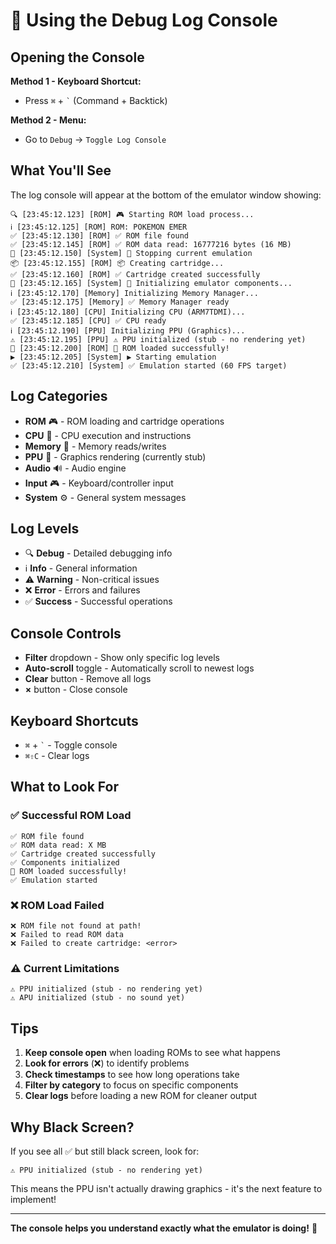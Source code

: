 # 🐛 Using the Debug Log Console

## Opening the Console

**Method 1 - Keyboard Shortcut:**
- Press `⌘` + `` ` `` (Command + Backtick)

**Method 2 - Menu:**
- Go to `Debug` → `Toggle Log Console`

## What You'll See

The log console will appear at the bottom of the emulator window showing:

```
🔍 [23:45:12.123] [ROM] 🎮 Starting ROM load process...
ℹ️ [23:45:12.125] [ROM] ROM: POKEMON EMER
✅ [23:45:12.130] [ROM] ✅ ROM file found
✅ [23:45:12.145] [ROM] ✅ ROM data read: 16777216 bytes (16 MB)
🛑 [23:45:12.150] [System] 🛑 Stopping current emulation
📦 [23:45:12.155] [ROM] 📦 Creating cartridge...
✅ [23:45:12.160] [ROM] ✅ Cartridge created successfully
🔧 [23:45:12.165] [System] 🔧 Initializing emulator components...
ℹ️ [23:45:12.170] [Memory] Initializing Memory Manager...
✅ [23:45:12.175] [Memory] ✅ Memory Manager ready
ℹ️ [23:45:12.180] [CPU] Initializing CPU (ARM7TDMI)...
✅ [23:45:12.185] [CPU] ✅ CPU ready
ℹ️ [23:45:12.190] [PPU] Initializing PPU (Graphics)...
⚠️ [23:45:12.195] [PPU] ⚠️ PPU initialized (stub - no rendering yet)
🎉 [23:45:12.200] [ROM] 🎉 ROM loaded successfully!
▶️ [23:45:12.205] [System] ▶️ Starting emulation
✅ [23:45:12.210] [System] ✅ Emulation started (60 FPS target)
```

## Log Categories

- **ROM** 🎮 - ROM loading and cartridge operations
- **CPU** 🧠 - CPU execution and instructions
- **Memory** 💾 - Memory reads/writes
- **PPU** 🎨 - Graphics rendering (currently stub)
- **Audio** 🔊 - Audio engine
- **Input** 🎮 - Keyboard/controller input
- **System** ⚙️ - General system messages

## Log Levels

- 🔍 **Debug** - Detailed debugging info
- ℹ️ **Info** - General information
- ⚠️ **Warning** - Non-critical issues
- ❌ **Error** - Errors and failures
- ✅ **Success** - Successful operations

## Console Controls

- **Filter** dropdown - Show only specific log levels
- **Auto-scroll** toggle - Automatically scroll to newest logs
- **Clear** button - Remove all logs
- **×** button - Close console

## Keyboard Shortcuts

- `⌘` + `` ` `` - Toggle console
- `⌘⇧C` - Clear logs

## What to Look For

### ✅ **Successful ROM Load**
```
✅ ROM file found
✅ ROM data read: X MB
✅ Cartridge created successfully
✅ Components initialized
🎉 ROM loaded successfully!
✅ Emulation started
```

### ❌ **ROM Load Failed**
```
❌ ROM file not found at path!
❌ Failed to read ROM data
❌ Failed to create cartridge: <error>
```

### ⚠️ **Current Limitations**
```
⚠️ PPU initialized (stub - no rendering yet)
⚠️ APU initialized (stub - no sound yet)
```

## Tips

1. **Keep console open** when loading ROMs to see what happens
2. **Look for errors** (❌) to identify problems
3. **Check timestamps** to see how long operations take
4. **Filter by category** to focus on specific components
5. **Clear logs** before loading a new ROM for cleaner output

## Why Black Screen?

If you see all ✅ but still black screen, look for:
```
⚠️ PPU initialized (stub - no rendering yet)
```

This means the PPU isn't actually drawing graphics - it's the next feature to implement!

---

**The console helps you understand exactly what the emulator is doing!** 🎉
